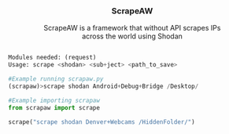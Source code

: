 <h3 align="center">ScrapeAW</h3>


<p align="center">ScrapeAW is a framework that without API scrapes
IPs<br>across the world using Shodan</p>


```python

Modules needed: (request)
Usage: scrape <shodan> <sub+ject> <path_to_save>

#Example running scrapaw.py
(scrapaw)>scrape shodan Android+Debug+Bridge /Desktop/

#Example importing scrapaw
from scrapaw import scrape

scrape("scrape shodan Denver+Webcams /HiddenFolder/")

```

